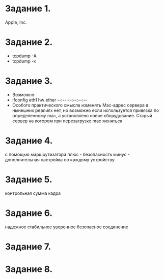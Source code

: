 # Задание 1.

Apple, Inc.

# Задание 2.

- tcpdump -A
- tcpdump -x

# Задание 3.
- Возможно
- ifconfig eth1 hw ether --:--:--:--:--:--
- Особого практического смысла изменять Mac-адрес сервера в нынешних реалиях нет, но возможно если используется привязка по определенному mac, а установлено новое оборудование. Старый сервер на котором при перезагрузке mac меняться

# Задание 4.
с помощью маршрутизатора 
плюс - безопасность
минус - дополнительная настройка по каждому устройству

# Задание 5.
контрольная сумма кадра

# Задание 6.
надежное стабильное уверенное безопасное соединение 

# Задание 7.



# Задание 8.


